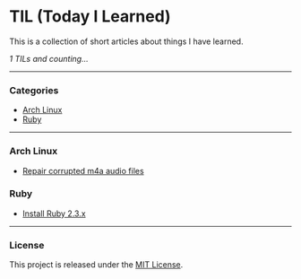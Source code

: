 # TIL (Today I Learned)

This is a collection of short articles about things I have learned.

_1 TILs and counting..._

---

### Categories

- [Arch Linux](#arch-linux)
- [Ruby](#ruby)

---

### Arch Linux

- [Repair corrupted m4a audio files](arch/repair-corrupted-m4a-audio-files.md)

### Ruby

- [Install Ruby 2.3.x](ruby/install-ruby-2-3-x.md)

---

### License

This project is released under the [MIT License][].

[MIT License]: http://www.opensource.org/licenses/MIT
